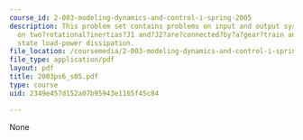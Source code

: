 ```yaml
---
course_id: 2-003-modeling-dynamics-and-control-i-spring-2005
description: This problem set contains problems on input and output system, and problems
  on two?rotational?inertias?J1 and?J2?are?connected?by?a?gear?train and on steady
  state load-power dissipation.
file_location: /coursemedia/2-003-modeling-dynamics-and-control-i-spring-2005/2349e457d152a07b95943e1165f45c84_2003ps6_s05.pdf
file_type: application/pdf
layout: pdf
title: 2003ps6_s05.pdf
type: course
uid: 2349e457d152a07b95943e1165f45c84

---
```

None